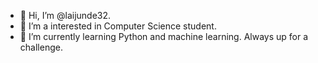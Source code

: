 - 👋 Hi, I’m @laijunde32.
- 👀 I’m a interested in Computer Science student.
- 🌱 I’m currently learning Python and machine learning. Always up for a challenge.

